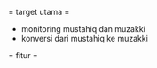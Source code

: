 = target utama = 
* monitoring mustahiq dan muzakki
* konversi dari mustahiq ke muzakki 

= fitur = 
